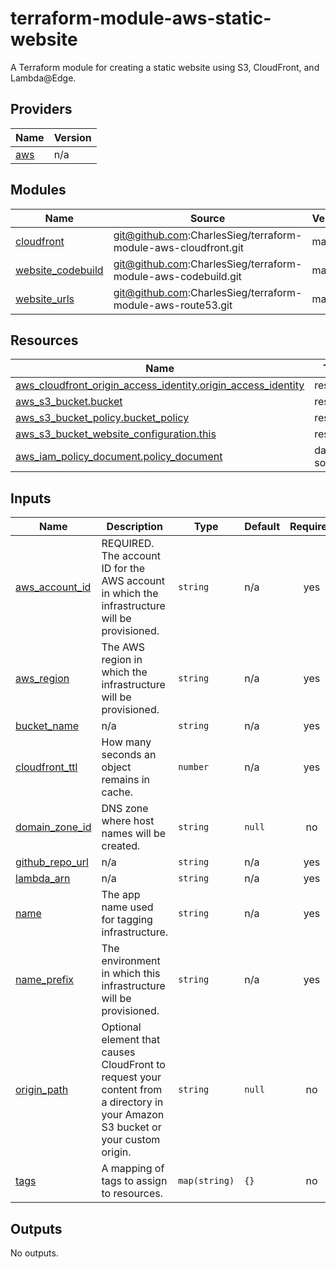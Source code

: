 # terraform-module-aws-static-website
A Terraform module for creating a static website using S3, CloudFront, and Lambda@Edge.

<!-- BEGIN_TF_DOCS -->
## Providers

| Name | Version |
|------|---------|
| <a name="provider_aws"></a> [aws](#provider\_aws) | n/a |

## Modules

| Name | Source | Version |
|------|--------|---------|
| <a name="module_cloudfront"></a> [cloudfront](#module\_cloudfront) | git@github.com:CharlesSieg/terraform-module-aws-cloudfront.git | master |
| <a name="module_website_codebuild"></a> [website\_codebuild](#module\_website\_codebuild) | git@github.com:CharlesSieg/terraform-module-aws-codebuild.git | master |
| <a name="module_website_urls"></a> [website\_urls](#module\_website\_urls) | git@github.com:CharlesSieg/terraform-module-aws-route53.git | master |

## Resources

| Name | Type |
|------|------|
| [aws_cloudfront_origin_access_identity.origin_access_identity](https://registry.terraform.io/providers/hashicorp/aws/latest/docs/resources/cloudfront_origin_access_identity) | resource |
| [aws_s3_bucket.bucket](https://registry.terraform.io/providers/hashicorp/aws/latest/docs/resources/s3_bucket) | resource |
| [aws_s3_bucket_policy.bucket_policy](https://registry.terraform.io/providers/hashicorp/aws/latest/docs/resources/s3_bucket_policy) | resource |
| [aws_s3_bucket_website_configuration.this](https://registry.terraform.io/providers/hashicorp/aws/latest/docs/resources/s3_bucket_website_configuration) | resource |
| [aws_iam_policy_document.policy_document](https://registry.terraform.io/providers/hashicorp/aws/latest/docs/data-sources/iam_policy_document) | data source |

## Inputs

| Name | Description | Type | Default | Required |
|------|-------------|------|---------|:--------:|
| <a name="input_aws_account_id"></a> [aws\_account\_id](#input\_aws\_account\_id) | REQUIRED. The account ID for the AWS account in which the infrastructure will be provisioned. | `string` | n/a | yes |
| <a name="input_aws_region"></a> [aws\_region](#input\_aws\_region) | The AWS region in which the infrastructure will be provisioned. | `string` | n/a | yes |
| <a name="input_bucket_name"></a> [bucket\_name](#input\_bucket\_name) | n/a | `string` | n/a | yes |
| <a name="input_cloudfront_ttl"></a> [cloudfront\_ttl](#input\_cloudfront\_ttl) | How many seconds an object remains in cache. | `number` | n/a | yes |
| <a name="input_domain_zone_id"></a> [domain\_zone\_id](#input\_domain\_zone\_id) | DNS zone where host names will be created. | `string` | `null` | no |
| <a name="input_github_repo_url"></a> [github\_repo\_url](#input\_github\_repo\_url) | n/a | `string` | n/a | yes |
| <a name="input_lambda_arn"></a> [lambda\_arn](#input\_lambda\_arn) | n/a | `string` | n/a | yes |
| <a name="input_name"></a> [name](#input\_name) | The app name used for tagging infrastructure. | `string` | n/a | yes |
| <a name="input_name_prefix"></a> [name\_prefix](#input\_name\_prefix) | The environment in which this infrastructure will be provisioned. | `string` | n/a | yes |
| <a name="input_origin_path"></a> [origin\_path](#input\_origin\_path) | Optional element that causes CloudFront to request your content from a directory in your Amazon S3 bucket or your custom origin. | `string` | `null` | no |
| <a name="input_tags"></a> [tags](#input\_tags) | A mapping of tags to assign to resources. | `map(string)` | `{}` | no |

## Outputs

No outputs.
<!-- END_TF_DOCS -->